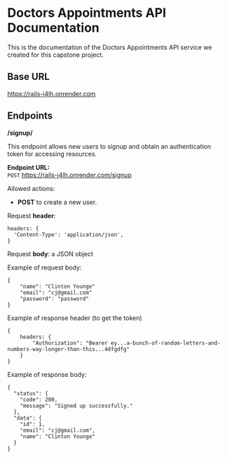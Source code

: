 # Doctors Appointments API Documentation

This is the documentation of the Doctors Appointments API service we created for this capstone project.

## **Base URL**
https://rails-j4lh.onrender.com

## **Endpoints**

**/signup/**

This endpoint allows new users to signup and obtain an authentication token for accessing resources.

**Endpoint URL:**  
`POST` https://rails-j4lh.onrender.com/signup

Allowed actions:
- **POST** to create a new user.

Request **header**:

```
headers: {
  'Content-Type': 'application/json',
}
```

Request **body**: a JSON object

Example of request body:
```
{
	"name": "Clinton Younge"
	"email": "cj@gmail.com"
	"password": "password"
}
```

Example of response header (to get the token)
```
{
	headers: {
		"Authorization": "Bearer ey...a-bunch-of-random-letters-and-numbers-way-longer-than-this...4dfgdfg"
	}
}
```

Example of response body:
```
{
  "status": {
    "code": 200,
    "message": "Signed up successfully."
  },
  "data": {
    "id": 1,
    "email": "cj@gmail.com",
    "name": "Clinton Younge"
  }
}
```